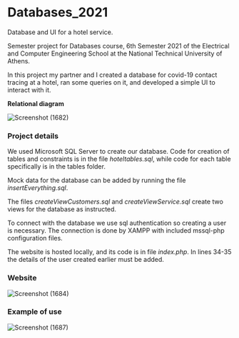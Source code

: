 # Databases_2021
Database and UI for a hotel service.

Semester project for Databases course, 6th Semester 2021 of the Electrical and Computer Engineering School at the National Technical University of Athens.

In this project my partner and I created a database for covid-19 contact tracing at a hotel, ran some queries on it, and developed a simple UI to interact with it. 

**Relational diagram**

![Screenshot (1682)](https://user-images.githubusercontent.com/54019381/136377239-8ebb3d98-8397-4bb6-a914-db906d79a338.png)

### Project details

We used Microsoft SQL Server to create our database. Code for creation of tables and constraints is in the file *hoteltables.sql*, while code for each table specifically
is in the tables folder.

Mock data for the database can be added by running the file *insertEverything.sql*.

The files *createViewCustomers.sql* and *createViewService.sql* create two views for the database as instructed.

To connect with the database we use sql authentication so creating a user is necessary. The connection is done by XAMPP with included mssql-php configuration files.

The website is hosted locally, and its code is in file *index.php*. In lines 34-35 the details of the user created earlier must be added.

### Website
![Screenshot (1684)](https://user-images.githubusercontent.com/54019381/136379413-35fe82b5-6e0e-48a0-8213-5499a0b28221.png)
### Example of use
![Screenshot (1687)](https://user-images.githubusercontent.com/54019381/136380074-f1448841-0844-494c-a41e-a8b334f3e8e4.png)
